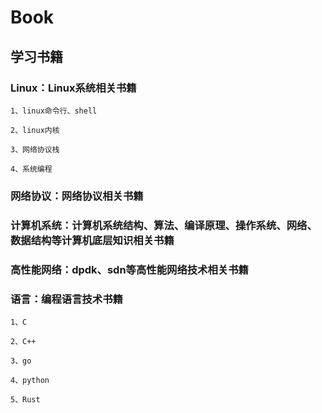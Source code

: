 # Book
## 学习书籍

### Linux：Linux系统相关书籍

    1、linux命令行、shell    
    
    2、linux内核  
    
    3、网络协议栈  
    
    4、系统编程

### 网络协议：网络协议相关书籍

### 计算机系统：计算机系统结构、算法、编译原理、操作系统、网络、数据结构等计算机底层知识相关书籍

### 高性能网络：dpdk、sdn等高性能网络技术相关书籍

### 语言：编程语言技术书籍
    
    1、C      
    
    2、C++  
    
    3、go  
    
    4、python  
    
    5、Rust
